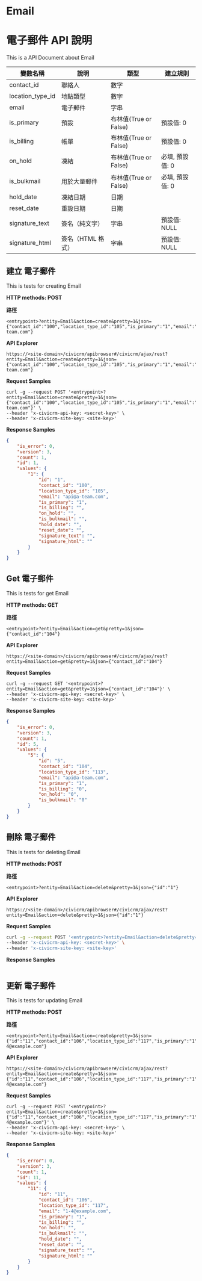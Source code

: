 # Email



# 電子郵件 API 說明
This is a API Document about Email


| 變數名稱 | 說明 | 類型 | 建立規則 |
| ---- | ---- | ---- | ---- |
| contact_id | 聯絡人 | 數字 |  |
| location_type_id | 地點類型 | 數字 |  |
| email | 電子郵件 | 字串 |  |
| is_primary | 預設 | 布林值(True or False) | 預設值: 0 |
| is_billing | 帳單 | 布林值(True or False) | 預設值: 0 |
| on_hold | 凍結 | 布林值(True or False) | 必填, 預設值: 0 |
| is_bulkmail | 用於大量郵件 | 布林值(True or False) | 必填, 預設值: 0 |
| hold_date | 凍結日期 | 日期 |  |
| reset_date | 重設日期 | 日期 |  |
| signature_text | 簽名（純文字） | 字串 | 預設值: NULL |
| signature_html | 簽名（HTML 格式） | 字串 | 預設值: NULL |



## 建立 電子郵件 

This is tests for creating Email 

**HTTP methods: POST**

**路徑**

```
<entrypoint>?entity=Email&action=create&pretty=1&json={"contact_id":"100","location_type_id":"105","is_primary":"1","email":"api@a-team.com"}
```

**API Explorer**

```
https://<site-domain>/civicrm/apibrowser#/civicrm/ajax/rest?entity=Email&action=create&pretty=1&json={"contact_id":"100","location_type_id":"105","is_primary":"1","email":"api@a-team.com"}
```

**Request Samples**

```shell
curl -g --request POST '<entrypoint>?entity=Email&action=create&pretty=1&json={"contact_id":"100","location_type_id":"105","is_primary":"1","email":"api@a-team.com"}' \
--header 'x-civicrm-api-key: <secret-key>' \
--header 'x-civicrm-site-key: <site-key>'
```

**Response Samples** 
```json
{
    "is_error": 0,
    "version": 3,
    "count": 1,
    "id": 1,
    "values": {
        "1": {
            "id": "1",
            "contact_id": "100",
            "location_type_id": "105",
            "email": "api@a-team.com",
            "is_primary": "1",
            "is_billing": "",
            "on_hold": "",
            "is_bulkmail": "",
            "hold_date": "",
            "reset_date": "",
            "signature_text": "",
            "signature_html": ""
        }
    }
}
```


## Get 電子郵件 

This is tests for get Email 

**HTTP methods: GET**

**路徑**

```
<entrypoint>?entity=Email&action=get&pretty=1&json={"contact_id":"104"}
```

**API Explorer**

```
https://<site-domain>/civicrm/apibrowser#/civicrm/ajax/rest?entity=Email&action=get&pretty=1&json={"contact_id":"104"}
```

**Request Samples**

```shell
curl -g --request GET '<entrypoint>?entity=Email&action=get&pretty=1&json={"contact_id":"104"}' \
--header 'x-civicrm-api-key: <secret-key>' \
--header 'x-civicrm-site-key: <site-key>'
```

**Response Samples** 
```json
{
    "is_error": 0,
    "version": 3,
    "count": 1,
    "id": 5,
    "values": {
        "5": {
            "id": "5",
            "contact_id": "104",
            "location_type_id": "113",
            "email": "api@a-team.com",
            "is_primary": "1",
            "is_billing": "0",
            "on_hold": "0",
            "is_bulkmail": "0"
        }
    }
}
```


## 刪除 電子郵件 

This is tests for deleting Email 

**HTTP methods: POST**

**路徑**

```
<entrypoint>?entity=Email&action=delete&pretty=1&json={"id":"1"}
```

**API Explorer**

```
https://<site-domain>/civicrm/apibrowser#/civicrm/ajax/rest?entity=Email&action=delete&pretty=1&json={"id":"1"}
```
**Request Samples**

```bash
curl -g --request POST '<entrypoint>?entity=Email&action=delete&pretty=1&json={"id":"1"}' \
--header 'x-civicrm-api-key: <secret-key>' \
--header 'x-civicrm-site-key: <site-key>'
```

**Response Samples** 
```json

```


## 更新 電子郵件 

This is tests for updating Email 

**HTTP methods: POST**

**路徑**

```
<entrypoint>?entity=Email&action=create&pretty=1&json={"id":"11","contact_id":"106","location_type_id":"117","is_primary":"1","email":"1-4@example.com"}
```

**API Explorer**

```
https://<site-domain>/civicrm/apibrowser#/civicrm/ajax/rest?entity=Email&action=create&pretty=1&json={"id":"11","contact_id":"106","location_type_id":"117","is_primary":"1","email":"1-4@example.com"}
```

**Request Samples**

```
curl -g --request POST '<entrypoint>?entity=Email&action=create&pretty=1&json={"id":"11","contact_id":"106","location_type_id":"117","is_primary":"1","email":"1-4@example.com"}' \
--header 'x-civicrm-api-key: <secret-key>' \
--header 'x-civicrm-site-key: <site-key>'
```

**Response Samples** 
```json
{
    "is_error": 0,
    "version": 3,
    "count": 1,
    "id": 11,
    "values": {
        "11": {
            "id": "11",
            "contact_id": "106",
            "location_type_id": "117",
            "email": "1-4@example.com",
            "is_primary": "1",
            "is_billing": "",
            "on_hold": "",
            "is_bulkmail": "",
            "hold_date": "",
            "reset_date": "",
            "signature_text": "",
            "signature_html": ""
        }
    }
}
```
